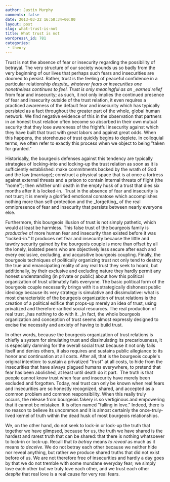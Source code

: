 ```yaml
---
author: Justin Murphy
comments: false
date: 2013-03-22 16:50:34+00:00
layout: post
slug: what-trust-is-not
title: What trust is not
wordpress\_id: 781
categories:
 - theory
---
```


Trust is not the absence of fear or insecurity regarding the possibility of betrayal. The very structure of our society wounds us so badly from the very beginning of our lives that perhaps such fears and insecurities are doomed to persist. Rather, trust is the feeling of peaceful confidence in a particular relationship _despite\_ whatever fears or insecurities one nonetheless continues to feel. Trust is only meaningful as an \_earned relief_ from fear and insecurity; as such, it not only implies the continued presence of fear and insecurity outside of the trust relation, it even requires a practiced awareness of the default fear and insecurity which has typically persisted as a fact throughout the greater part of the whole, global human network. We find negative evidence of this in the observation that partners in an honest trust relation often become so absorbed in their own mutual security that they lose awareness of the frightful insecurity against which they have built that trust with great labors and against great odds. When this happens, the storehouse of trust quickly begins to deplete. In colloquial terms, we often refer to exactly this process when we object to being "taken for granted."

Historically, the bourgeois defenses against this tendency are typically strategies of locking-into and locking-up the trust relation as soon as it is sufficiently established: make commitments backed by the wrath of God and the law (marriage); construct a physical space that is at once a fortress against external threats and a prison to contain internal threats of flight (the "home"); then whither until death in the empty husk of a trust that dies six months after it is locked-in.  Trust in the absence of fear and insecurity is not trust; it is merely a glorified emotional comatose which accomplishes nothing more than self-protection and the \_forgetting\_ of the real omnipresence of fear and insecurity that persists between nearly everyone else.

Furthermore, this bourgeois illusion of trust is not simply pathetic, which would at least be harmless. This false trust of the bourgeois family is _productive_ of more human fear and insecurity than existed before it was "locked-in." It produces net fear and insecurity because the little and tawdry security gained by the bourgeois couple is more than offset by all the lonely, isolated peers who are objectively less secure after each and every exclusive, excluding, and acquisitive bourgeois coupling. Finally, the bourgeois techniques of politically organizing trust not only tend to destroy the true and emancipating reality of any real trust they seek to hoard, but additionally, by their exclusive and excluding nature they hardly permit any honest understanding (in private or public) about how this political organization of trust ultimately fails everyone. The basic political form of the bourgeois couple necessarily brings with it a strategically dishonest public ideology because its very strategy is simulative and dissimulative: what is most characteristic of the bourgeois organization of trust relations is the creation of a political edifice that props-up merely an idea of trust, using privatized and therefore rarified social resources. The real production of real trust \_has nothing to do with it. \_In fact, the whole bourgeois organization and conception of trust seems almost expressly designed to excise the necessity and anxiety of having to build trust.

In other words, because the bourgeois organization of trust relations is chiefly a system for simulating trust and dissimulating its precariousness, it is especially damning for the overall social trust because it not only fails itself and denies others, it also requires and sustains public allegiance to its honor and continuation at all costs. After all, that is the bourgeois couple's original intention: to sustain a privatized "trust" at all costs, to hide from the insecurities that have always plagued humans everywhere, to pretend that fear has been abolished, at least until death do it part.  The truth is that people cannot know trust when fear and insecurity have merely been excluded and forgotten. Today, real trust can only be known when real fears and insecurities are so honestly recognized, shared, and accepted as a common problem and common responsibility. When this really truly occurs, the release from bourgeois fakery is so vertiginous and empowering that it cannot be mistaken. It is often named "falling in love." Indeed, there is no reason to believe its uncommon and it is almost certainly the once-truly-lived kernel of truth within the dead husk of most bourgeois relationships.

We, on the other hand, do not seek to lock-in or lock-up the truth that together we have glimpsed, because for us, the truth we have shared is the hardest and rarest truth that can be shared: that there is nothing whatsoever to lock-in or lock-up. Recall that _to betray_ means _to reveal_ as much as it means _to deceive_. We do not betray each other because we neither hide nor reveal anything, but rather we produce shared truths that did not exist before of us. We are not therefore free of insecurities and hardly a day goes by that we do not tremble with some mundane everyday fear; we simply love each other but we truly love each other, and we trust each other _despite_ that real love is a real cause for very real fears.